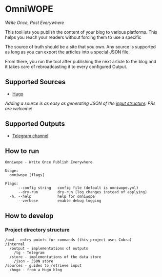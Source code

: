 # OmniWOPE

_Write Once, Post Everywhere_

This tool lets you publish the content of your blog to various platforms. This helps you reach your readers without forcing them to use a specific

The source of truth should be a site that you own. Any source is supported as long as you can export the articles into a special JSON file.

From there, you run the tool after publishing the next article to the blog and it takes care of rebroadcasting it to every configured Output.

## Supported Sources

- [Hugo](sources/hugo/README.md)

_Adding a source is as easy as generating JSON of the [input structure](docs/input_structure.md). PRs are welcome!_

## Supported Outputs

- [Telegram channel](docs/tg.md)

## How to run

```
Omniwope - Write Once Publish Everywhere

Usage:
  omniwope [flags]

Flags:
      --config string   config file (default is omniwope.yml)
      --dry-run         dry-run (log changes instead of applying)
  -h, --help            help for omniwope
      --verbose         enable debug logging
```

## How to develop

### Project directory structure

```
/cmd - entry points for commands (this project uses Cobra)
/internal
  /output - implementations of outputs
    /tg - Telegram
  /store - implementations of the data store
    /json - JSON store
/sources - guides to retrieve input
  /hugo - from a Hugo blog
```
